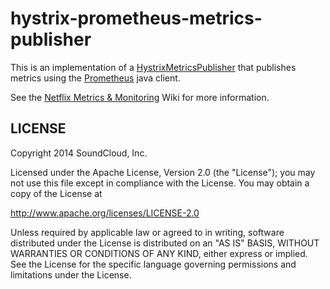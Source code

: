 # hystrix-prometheus-metrics-publisher

This is an implementation of a [HystrixMetricsPublisher](http://netflix.github.com/Hystrix/javadoc/index.html?com/netflix/hystrix/strategy/metrics/HystrixMetricsPublisher.html)
that publishes metrics using the [Prometheus](https://github.com/prometheus/client_java) java client.

See the [Netflix Metrics & Monitoring](https://github.com/Netflix/Hystrix/wiki/Metrics-and-Monitoring) Wiki for more information.

## LICENSE

Copyright 2014 SoundCloud, Inc.

Licensed under the Apache License, Version 2.0 (the "License");
you may not use this file except in compliance with the License.
You may obtain a copy of the License at

<http://www.apache.org/licenses/LICENSE-2.0>

Unless required by applicable law or agreed to in writing, software
distributed under the License is distributed on an "AS IS" BASIS,
WITHOUT WARRANTIES OR CONDITIONS OF ANY KIND, either express or implied.
See the License for the specific language governing permissions and
limitations under the License.
